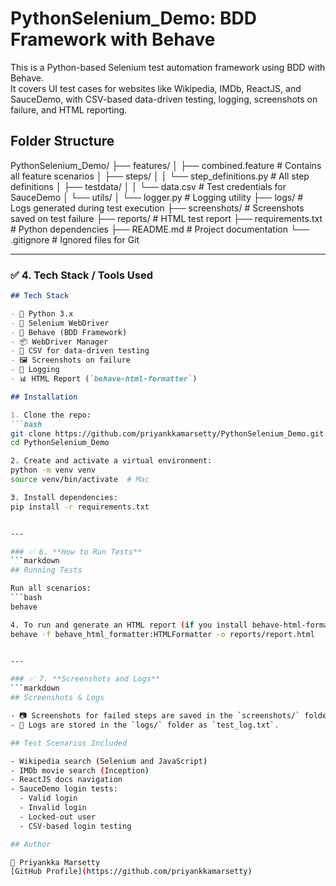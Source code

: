 # PythonSelenium_Demo: BDD Framework with Behave
This is a Python-based Selenium test automation framework using BDD with Behave.  
It covers UI test cases for websites like Wikipedia, IMDb, ReactJS, and SauceDemo, with CSV-based data-driven testing, logging, screenshots on failure, and HTML reporting.
## Folder Structure

PythonSelenium_Demo/
├── features/
│ ├── combined.feature # Contains all feature scenarios
│ ├── steps/
│ │ └── step_definitions.py # All step definitions
│ ├── testdata/
│ │ └── data.csv # Test credentials for SauceDemo
│ └── utils/
│ └── logger.py # Logging utility
├── logs/ # Logs generated during test execution
├── screenshots/ # Screenshots saved on test failure
├── reports/ # HTML test report
├── requirements.txt # Python dependencies
├── README.md # Project documentation
└── .gitignore # Ignored files for Git

---

### ✅ 4. **Tech Stack / Tools Used**
```markdown
## Tech Stack

- 🐍 Python 3.x
- 🧪 Selenium WebDriver
- 🧾 Behave (BDD Framework)
- 📦 WebDriver Manager
- 🧰 CSV for data-driven testing
- 🖼️ Screenshots on failure
- 📄 Logging
- 📊 HTML Report (`behave-html-formatter`)

## Installation

1. Clone the repo:
```bash
git clone https://github.com/priyankkamarsetty/PythonSelenium_Demo.git
cd PythonSelenium_Demo

2. Create and activate a virtual environment:
python -m venv venv
source venv/bin/activate  # Mac

3. Install dependencies:
pip install -r requirements.txt


---

### ✅ 6. **How to Run Tests**
```markdown
## Running Tests

Run all scenarios:
```bash
behave

4. To run and generate an HTML report (if you install behave-html-formatter):
behave -f behave_html_formatter:HTMLFormatter -o reports/report.html


---

### ✅ 7. **Screenshots and Logs**
```markdown
## Screenshots & Logs

- 📷 Screenshots for failed steps are saved in the `screenshots/` folder.
- 📘 Logs are stored in the `logs/` folder as `test_log.txt`.

## Test Scenarios Included

- Wikipedia search (Selenium and JavaScript)
- IMDb movie search (Inception)
- ReactJS docs navigation
- SauceDemo login tests:
  - Valid login
  - Invalid login
  - Locked-out user
  - CSV-based login testing

## Author

👤 Priyankka Marsetty  
[GitHub Profile](https://github.com/priyankkamarsetty)



